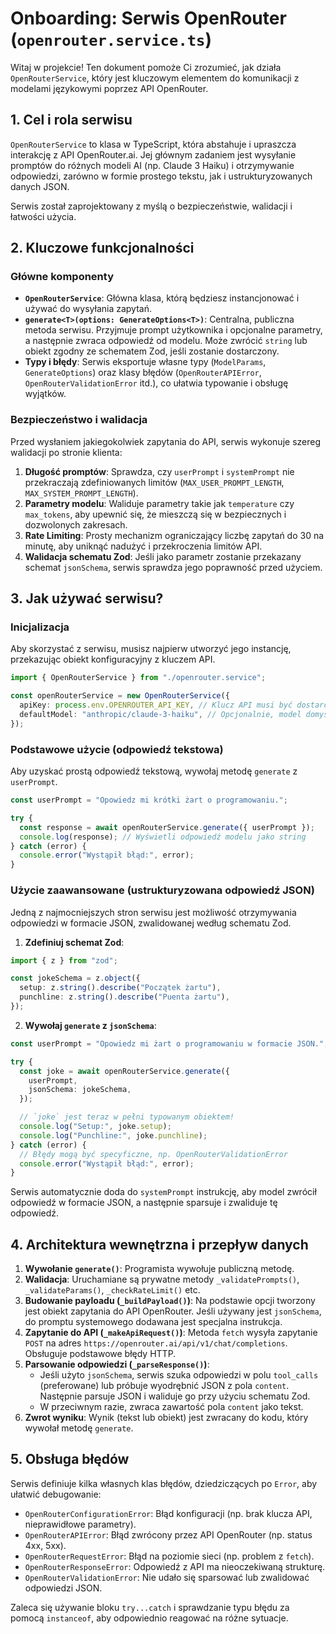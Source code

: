 # Onboarding: Serwis OpenRouter (`openrouter.service.ts`)

Witaj w projekcie! Ten dokument pomoże Ci zrozumieć, jak działa `OpenRouterService`, który jest kluczowym elementem do komunikacji z modelami językowymi poprzez API OpenRouter.

## 1. Cel i rola serwisu

`OpenRouterService` to klasa w TypeScript, która abstahuje i upraszcza interakcję z API OpenRouter.ai. Jej głównym zadaniem jest wysyłanie promptów do różnych modeli AI (np. Claude 3 Haiku) i otrzymywanie odpowiedzi, zarówno w formie prostego tekstu, jak i ustrukturyzowanych danych JSON.

Serwis został zaprojektowany z myślą o bezpieczeństwie, walidacji i łatwości użycia.

## 2. Kluczowe funkcjonalności

### Główne komponenty

- **`OpenRouterService`**: Główna klasa, którą będziesz instancjonować i używać do wysyłania zapytań.
- **`generate<T>(options: GenerateOptions<T>)`**: Centralna, publiczna metoda serwisu. Przyjmuje prompt użytkownika i opcjonalne parametry, a następnie zwraca odpowiedź od modelu. Może zwrócić `string` lub obiekt zgodny ze schematem Zod, jeśli zostanie dostarczony.
- **Typy i błędy**: Serwis eksportuje własne typy (`ModelParams`, `GenerateOptions`) oraz klasy błędów (`OpenRouterAPIError`, `OpenRouterValidationError` itd.), co ułatwia typowanie i obsługę wyjątków.

### Bezpieczeństwo i walidacja

Przed wysłaniem jakiegokolwiek zapytania do API, serwis wykonuje szereg walidacji po stronie klienta:

1.  **Długość promptów**: Sprawdza, czy `userPrompt` i `systemPrompt` nie przekraczają zdefiniowanych limitów (`MAX_USER_PROMPT_LENGTH`, `MAX_SYSTEM_PROMPT_LENGTH`).
2.  **Parametry modelu**: Waliduje parametry takie jak `temperature` czy `max_tokens`, aby upewnić się, że mieszczą się w bezpiecznych i dozwolonych zakresach.
3.  **Rate Limiting**: Prosty mechanizm ograniczający liczbę zapytań do 30 na minutę, aby uniknąć nadużyć i przekroczenia limitów API.
4.  **Walidacja schematu Zod**: Jeśli jako parametr zostanie przekazany schemat `jsonSchema`, serwis sprawdza jego poprawność przed użyciem.

## 3. Jak używać serwisu?

### Inicjalizacja

Aby skorzystać z serwisu, musisz najpierw utworzyć jego instancję, przekazując obiekt konfiguracyjny z kluczem API.

```typescript
import { OpenRouterService } from "./openrouter.service";

const openRouterService = new OpenRouterService({
  apiKey: process.env.OPENROUTER_API_KEY, // Klucz API musi być dostarczony
  defaultModel: "anthropic/claude-3-haiku", // Opcjonalnie, model domyślny
});
```

### Podstawowe użycie (odpowiedź tekstowa)

Aby uzyskać prostą odpowiedź tekstową, wywołaj metodę `generate` z `userPrompt`.

```typescript
const userPrompt = "Opowiedz mi krótki żart o programowaniu.";

try {
  const response = await openRouterService.generate({ userPrompt });
  console.log(response); // Wyświetli odpowiedź modelu jako string
} catch (error) {
  console.error("Wystąpił błąd:", error);
}
```

### Użycie zaawansowane (ustrukturyzowana odpowiedź JSON)

Jedną z najmocniejszych stron serwisu jest możliwość otrzymywania odpowiedzi w formacie JSON, zwalidowanej według schematu Zod.

1.  **Zdefiniuj schemat Zod**:

```typescript
import { z } from "zod";

const jokeSchema = z.object({
  setup: z.string().describe("Początek żartu"),
  punchline: z.string().describe("Puenta żartu"),
});
```

2.  **Wywołaj `generate` z `jsonSchema`**:

```typescript
const userPrompt = "Opowiedz mi żart o programowaniu w formacie JSON.";

try {
  const joke = await openRouterService.generate({
    userPrompt,
    jsonSchema: jokeSchema,
  });

  // `joke` jest teraz w pełni typowanym obiektem!
  console.log("Setup:", joke.setup);
  console.log("Punchline:", joke.punchline);
} catch (error) {
  // Błędy mogą być specyficzne, np. OpenRouterValidationError
  console.error("Wystąpił błąd:", error);
}
```

Serwis automatycznie doda do `systemPrompt` instrukcję, aby model zwrócił odpowiedź w formacie JSON, a następnie sparsuje i zwaliduje tę odpowiedź.

## 4. Architektura wewnętrzna i przepływ danych

1.  **Wywołanie `generate()`**: Programista wywołuje publiczną metodę.
2.  **Walidacja**: Uruchamiane są prywatne metody `_validatePrompts()`, `_validateParams()`, `_checkRateLimit()` etc.
3.  **Budowanie payloadu (`_buildPayload()`)**: Na podstawie opcji tworzony jest obiekt zapytania do API OpenRouter. Jeśli używany jest `jsonSchema`, do promptu systemowego dodawana jest specjalna instrukcja.
4.  **Zapytanie do API (`_makeApiRequest()`)**: Metoda `fetch` wysyła zapytanie `POST` na adres `https://openrouter.ai/api/v1/chat/completions`. Obsługuje podstawowe błędy HTTP.
5.  **Parsowanie odpowiedzi (`_parseResponse()`)**:
    - Jeśli użyto `jsonSchema`, serwis szuka odpowiedzi w polu `tool_calls` (preferowane) lub próbuje wyodrębnić JSON z pola `content`. Następnie parsuje JSON i waliduje go przy użyciu schematu Zod.
    - W przeciwnym razie, zwraca zawartość pola `content` jako tekst.
6.  **Zwrot wyniku**: Wynik (tekst lub obiekt) jest zwracany do kodu, który wywołał metodę `generate`.

## 5. Obsługa błędów

Serwis definiuje kilka własnych klas błędów, dziedziczących po `Error`, aby ułatwić debugowanie:

- `OpenRouterConfigurationError`: Błąd konfiguracji (np. brak klucza API, nieprawidłowe parametry).
- `OpenRouterAPIError`: Błąd zwrócony przez API OpenRouter (np. status 4xx, 5xx).
- `OpenRouterRequestError`: Błąd na poziomie sieci (np. problem z `fetch`).
- `OpenRouterResponseError`: Odpowiedź z API ma nieoczekiwaną strukturę.
- `OpenRouterValidationError`: Nie udało się sparsować lub zwalidować odpowiedzi JSON.

Zaleca się używanie bloku `try...catch` i sprawdzanie typu błędu za pomocą `instanceof`, aby odpowiednio reagować na różne sytuacje.
